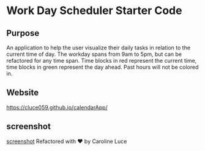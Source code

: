 # Work Day Scheduler Starter Code

## Purpose
An application to help the user visualize their daily tasks in relation to the current time of day.
The workday spans from 9am to 5pm, but can be refactored for any time span.
Time blocks in red represent the current time,
time blocks in green represent the day ahead. Past hours will not be colored in.

## Website
https://cluce059.github.io/calendarApp/

## screenshot

[screenshot](assets/images/screenshot.jpg)
Refactored with ❤️ by Caroline Luce